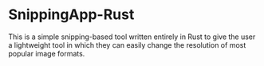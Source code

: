 # SnippingApp-Rust
This is a simple snipping-based tool written entirely in Rust to give the user a lightweight tool in which they can easily change the resolution of most popular image formats.
